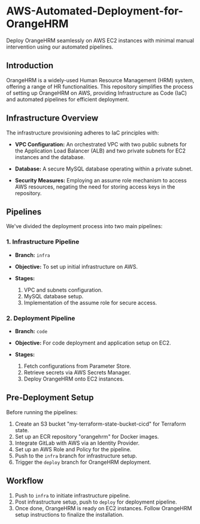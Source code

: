 # **AWS-Automated-Deployment-for-OrangeHRM**

Deploy OrangeHRM seamlessly on AWS EC2 instances with minimal manual intervention using our automated pipelines.

## **Introduction**

OrangeHRM is a widely-used Human Resource Management (HRM) system, offering a range of HR functionalities. This repository simplifies the process of setting up OrangeHRM on AWS, providing Infrastructure as Code (IaC) and automated pipelines for efficient deployment.

## **Infrastructure Overview**

The infrastructure provisioning adheres to IaC principles with:

- **VPC Configuration:** An orchestrated VPC with two public subnets for the Application Load Balancer (ALB) and two private subnets for EC2 instances and the database.
  
- **Database:** A secure MySQL database operating within a private subnet.

- **Security Measures:** Employing an assume role mechanism to access AWS resources, negating the need for storing access keys in the repository.

## **Pipelines**

We've divided the deployment process into two main pipelines:

### 1. **Infrastructure Pipeline**

- **Branch:** `infra`
  
- **Objective:** To set up initial infrastructure on AWS.

- **Stages:** 
  1. VPC and subnets configuration.
  2. MySQL database setup.
  3. Implementation of the assume role for secure access.

### 2. **Deployment Pipeline**

- **Branch:** `code`
  
- **Objective:** For code deployment and application setup on EC2.

- **Stages:** 
  1. Fetch configurations from Parameter Store.
  2. Retrieve secrets via AWS Secrets Manager.
  3. Deploy OrangeHRM onto EC2 instances.

## **Pre-Deployment Setup**

Before running the pipelines:

1. Create an S3 bucket "my-terraform-state-bucket-cicd" for Terraform state.
2. Set up an ECR repository "orangehrm" for Docker images.
3. Integrate GitLab with AWS via an Identity Provider.
4. Set up an AWS Role and Policy for the pipeline.
5. Push to the `infra` branch for infrastructure setup.
6. Trigger the `deploy` branch for OrangeHRM deployment.

## **Workflow**

1. Push to `infra` to initiate infrastructure pipeline.
2. Post infrastructure setup, push to `deploy` for deployment pipeline.
3. Once done, OrangeHRM is ready on EC2 instances. Follow OrangeHRM setup instructions to finalize the installation.
